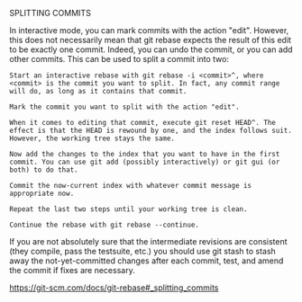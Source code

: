 SPLITTING COMMITS

In interactive mode, you can mark commits with the action "edit". However, this does not necessarily mean that git rebase expects the result of this edit to be exactly one commit. Indeed, you can undo the commit, or you can add other commits. This can be used to split a commit into two:

    Start an interactive rebase with git rebase -i <commit>^, where <commit> is the commit you want to split. In fact, any commit range will do, as long as it contains that commit.

    Mark the commit you want to split with the action "edit".

    When it comes to editing that commit, execute git reset HEAD^. The effect is that the HEAD is rewound by one, and the index follows suit. However, the working tree stays the same.

    Now add the changes to the index that you want to have in the first commit. You can use git add (possibly interactively) or git gui (or both) to do that.

    Commit the now-current index with whatever commit message is appropriate now.

    Repeat the last two steps until your working tree is clean.

    Continue the rebase with git rebase --continue.

If you are not absolutely sure that the intermediate revisions are consistent (they compile, pass the testsuite, etc.) you should use git stash to stash away the not-yet-committed changes after each commit, test, and amend the commit if fixes are necessary.

https://git-scm.com/docs/git-rebase#_splitting_commits